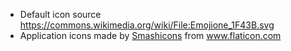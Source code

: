 - Default icon source https://commons.wikimedia.org/wiki/File:Emojione_1F43B.svg
- Application icons made by <a href="https://www.flaticon.com/authors/smashicons" title="Smashicons">Smashicons</a> from <a href="https://www.flaticon.com/" title="Flaticon">www.flaticon.com</a>
